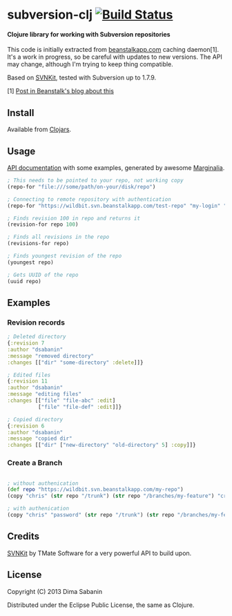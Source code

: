 # subversion-clj [![Build Status](https://secure.travis-ci.org/dsabanin/subversion-clj.png)](http://travis-ci.org/dsabanin/subversion-clj)

#### Clojure library for working with Subversion repositories

This code is initially extracted from <a href="http://beanstalkapp.com">beanstalkapp.com</a> caching daemon[1]. 
It's a work in progress, so be careful with updates to new versions. The API may change, although I'm trying to keep
thing compatible.

Based on <a href="http://svnkit.com/">SVNKit</a>, tested with Subversion up to 1.7.9.


[1] <a href="http://blog.beanstalkapp.com/post/23998022427/beanstalk-clojure-love-and-20x-better-performance">Post in Beanstalk's blog about this</a>

## Install

Available from <a href="https://clojars.org/subversion-clj">Clojars</a>.

## Usage

<a href="http://dsabanin.github.io/subversion-clj">API documentation</a> with some examples, generated by awesome <a href="https://github.com/fogus/marginalia">Marginalia</a>.

```clojure
; This needs to be pointed to your repo, not working copy
(repo-for "file:///some/path/on-your/disk/repo")

; Connecting to remote repository with authentication
(repo-for "https://wildbit.svn.beanstalkapp.com/test-repo" "my-login" "my-password")

; Finds revision 100 in repo and returns it
(revision-for repo 100)

; Finds all revisions in the repo
(revisions-for repo)

; Finds youngest revision of the repo
(youngest repo)

; Gets UUID of the repo
(uuid repo)
```

## Examples

### Revision records

```clojure
; Deleted directory
{:revision 7
:author "dsabanin"
:message "removed directory"
:changes [["dir" "some-directory" :delete]]}

; Edited files
{:revision 11
:author "dsabanin"
:message "editing files"
:changes [["file" "file-abc" :edit]
          ["file" "file-def" :edit]]}

; Copied directory
{:revision 6
:author "dsabanin"
:message "copied dir"
:changes [["dir" ["new-directory" "old-directory" 5] :copy]]}
```

### Create a Branch

```clojure

; without authenication
(def repo "https://wildbit.svn.beanstalkapp.com/my-repo")
(copy "chris" (str repo "/trunk") (str repo "/branches/my-feature") "create my-feature branch")

; with authenication
(copy "chris" "password" (str repo "/trunk") (str repo "/branches/my-feature") "create my-feature branch")

```

## Credits

<a href="http://svnkit.com/">SVNKit</a> by TMate Software for a very powerful API to build upon.

## License

Copyright (C) 2013 Dima Sabanin

Distributed under the Eclipse Public License, the same as Clojure.

